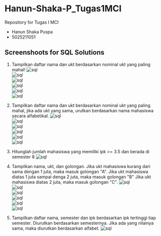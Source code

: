 # Hanun-Shaka-P_Tugas1MCI

Repository for Tugas I MCI
- Hanun Shaka Puspa
- 5025211051

## Screenshoots for SQL Solutions
1. Tampilkan daftar nama dan ukt berdasarkan nominal ukt yang paling mahal!
![sql](./SQL/img/sql1_1.jpeg) <br/>
![sql](./SQL/img/sql1_2.jpeg) <br/>
![sql](./SQL/img/sql1_3.jpeg) <br/>
![sql](./SQL/img/sql1_4.jpeg) <br/>
![sql](./SQL/img/sql1_5.jpeg) <br/>
![sql](./SQL/img/sql1_6.jpeg) <br/>

2. Tampilkan daftar nama dan ukt berdasarkan nominal ukt yang paling mahal, jika ada ukt yang sama, urutkan berdasarkan nama mahasiswa secara alfabetikal.
![sql](./SQL/img/sql2_1.jpeg) <br/>
![sql](./SQL/img/sql2_2.jpeg) <br/>
![sql](./SQL/img/sql2_3.jpeg) <br/>
![sql](./SQL/img/sql2_4.jpeg) <br/>
![sql](./SQL/img/sql2_5.jpeg) <br/>
![sql](./SQL/img/sql2_6.jpeg) <br/>

3. Hitunglah jumlah mahasiswa yang memiliki ipk >= 3.5 dan berada di semester 8
![sql](./SQL/img/sql3.jpeg) <br/>

4. Tampilkan nama, ukt, dan golongan. Jika ukt mahasiswa kurang dari sama dengan 1 juta, maka masuk golongan "A". Jika ukt mahasiswa diatas 1 juta sampai denga 2 juta, maka masuk golongan "B" Jika ukt mahasiswa diatas 2 juta, maka masuk golongan "C".
![sql](./SQL/img/sql4_1.jpeg) <br/>
![sql](./SQL/img/sql4_2.jpeg) <br/>
![sql](./SQL/img/sql4_3.jpeg) <br/>
![sql](./SQL/img/sql4_4.jpeg) <br/>
![sql](./SQL/img/sql4_5.jpeg) <br/>
![sql](./SQL/img/sql4_6.jpeg) <br/>

5. Tampilkan daftar nama, semester dan ipk berdasarkan ipk tertinggi tiap semester. Diurutkan berdasarkan semesternya. Jika ada yang nilainya sama, maka diurutkan berdasarkan alfabet.
![sql](./SQL/img/sql5.jpeg) <br/>
